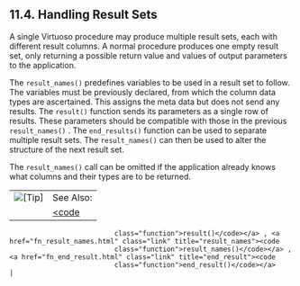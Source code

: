 <div>

<div>

<div>

<div>

## 11.4. Handling Result Sets

</div>

</div>

</div>

A single Virtuoso procedure may produce multiple result sets, each with
different result columns. A normal procedure produces one empty result
set, only returning a possible return value and values of output
parameters to the application.

The `result_names()` predefines variables to be used in a result set to
follow. The variables must be previously declared, from which the column
data types are ascertained. This assigns the meta data but does not send
any results. The `result()` function sends its parameters as a single
row of results. These parameters should be compatible with those in the
previous `result_names()` . The `end_results()` function can be used to
separate multiple result sets. The `result_names()` can then be used to
alter the structure of the next result set.

The `result_names()` call can be omitted if the application already
knows what columns and their types are to be returned.

<div>

|                            |                                                                                                                 |
|:--------------------------:|:----------------------------------------------------------------------------------------------------------------|
| ![\[Tip\]](images/tip.png) | See Also:                                                                                                       |
|                            | <a href="fn_result.html" class="link" title="result"><code                                                      
                              class="function">result()</code></a> , <a href="fn_result_names.html" class="link" title="result_names"><code    
                              class="function">result_names()</code></a> , <a href="fn_end_result.html" class="link" title="end_result"><code  
                              class="function">end_result()</code></a>                                                                         |

</div>

</div>
